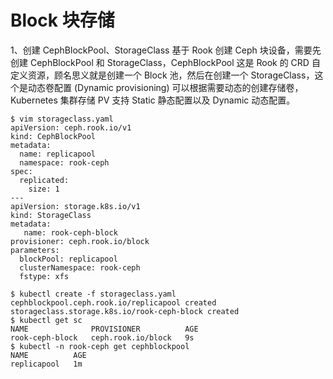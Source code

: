 Block 块存储
==============
1、创建 CephBlockPool、StorageClass
基于 Rook 创建 Ceph 块设备，需要先创建 CephBlockPool 和 StorageClass，CephBlockPool 这是 Rook 的 CRD 自定义资源，顾名思义就是创建一个 Block 池，然后在创建一个 StorageClass，这个是动态卷配置 (Dynamic provisioning) 可以根据需要动态的创建存储卷，Kubernetes 集群存储 PV 支持 Static 静态配置以及 Dynamic 动态配置。  

```
$ vim storageclass.yaml 
apiVersion: ceph.rook.io/v1
kind: CephBlockPool
metadata:
  name: replicapool
  namespace: rook-ceph
spec:
  replicated:
    size: 1
---
apiVersion: storage.k8s.io/v1
kind: StorageClass
metadata:
   name: rook-ceph-block
provisioner: ceph.rook.io/block
parameters:
  blockPool: replicapool
  clusterNamespace: rook-ceph
  fstype: xfs

$ kubectl create -f storageclass.yaml 
cephblockpool.ceph.rook.io/replicapool created
storageclass.storage.k8s.io/rook-ceph-block created
$ kubectl get sc
NAME              PROVISIONER          AGE
rook-ceph-block   ceph.rook.io/block   9s
$ kubectl -n rook-ceph get cephblockpool 
NAME          AGE
replicapool   1m
```  
